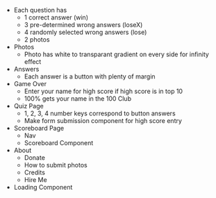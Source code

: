 
- Each question has
    - 1 correct answer (win)
    - 3 pre-determined wrong answers (loseX)
    - 4 randomly selected wrong answers (lose)
    - 2 photos
- Photos
    - Photo has white to transparant gradient on every side for infinity effect
- Answers
    - Each answer is a button with plenty of margin
- Game Over
    - Enter your name for high score if high score is in top 10
    - 100% gets your name in the 100 Club
- Quiz Page
    - 1, 2, 3, 4 number keys correspond to button answers
    - Make form submission component for high score entry
- Scoreboard Page
    - Nav
    - Scoreboard Component
- About
    - Donate
    - How to submit photos
    - Credits
    - Hire Me
- Loading Component